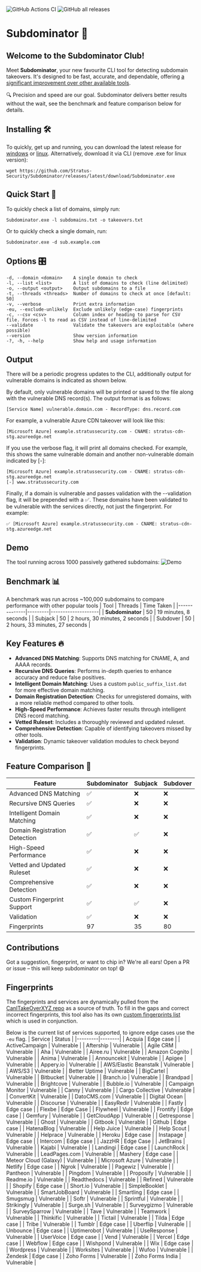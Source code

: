 ![GitHub Actions CI](https://github.com/Stratus-Security/Subdominator/workflows/CI/badge.svg)
![GitHub all releases](https://img.shields.io/github/downloads/Stratus-Security/Subdominator/total)

# Subdominator 🚀

## Welcome to the Subdominator Club!
Meet **Subdominator**, your new favourite CLI tool for detecting subdomain takeovers. It's designed to be fast, accurate, and dependable, offering [a significant improvement over other available tools](https://www.stratussecurity.com/post/the-ultimate-subdomain-takeover-tool).

🔍 Precision and speed are our goal. Subdominator delivers better results without the wait, see the benchmark and feature comparison below for details.

## Installing 🛠️
To quickly, get up and running, you can download the latest release for [windows](https://github.com/Stratus-Security/Subdominator/releases/latest/download/Subdominator.exe) or [linux](https://github.com/Stratus-Security/Subdominator/releases/latest/download/Subdominator).
Alternatively, download it via CLI (remove .exe for linux version):
```base
wget https://github.com/Stratus-Security/Subdominator/releases/latest/download/Subdominator.exe
```

## Quick Start 🚦
To quickly check a list of domains, simply run: 
```
Subdominator.exe -l subdomains.txt -o takeovers.txt
```
Or to quickly check a single domain, run:
```
Subdominator.exe -d sub.example.com
```

## Options 🎛️
```
-d, --domain <domain>    A single domain to check
-l, --list <list>        A list of domains to check (line delimited)
-o, --output <output>    Output subdomains to a file
-t, --threads <threads>  Number of domains to check at once [default: 50]
-v, --verbose            Print extra information
-eu, --exclude-unlikely  Exclude unlikely (edge-case) fingerprints
-c, --csv <csv>          Column index or heading to parse for CSV file. Forces -l to read as CSV instead of line-delimited
--validate               Validate the takeovers are exploitable (where possible)
--version                Show version information
-?, -h, --help           Show help and usage information
```

## Output
There will be a periodic progress updates to the CLI, additionally output for vulnerable domains is indicated as shown below.

By default, only vulnerable domains will be printed or saved to the file along with the vulnerable DNS record(s).
The output format is as follows:
```
[Service Name] vulnerable.domain.com - RecordType: dns.record.com
```

For example, a vulnerable Azure CDN takeover will look like this:
```
[Microsoft Azure] example.stratussecurity.com - CNAME: stratus-cdn-stg.azureedge.net
``` 

If you use the verbose flag, it will print all domains checked. 
For example, this shows the same vulnerable domain and another non-vulnerable domain indicated by [-]:
```
[Microsoft Azure] example.stratussecurity.com - CNAME: stratus-cdn-stg.azureedge.net
[-] www.stratussecurity.com
```

Finally, if a domain is vulnerable and passes validation with the --validation flag, it will be prepended with a ✅.
These domains have been validated to be vulnerable with the services directly, not just the fingerprint. For example:
```
✅ [Microsoft Azure] example.stratussecurity.com - CNAME: stratus-cdn-stg.azureedge.net
```

## Demo
The tool running across 1000 passively gathered subdomains:
![Demo](https://raw.githubusercontent.com/Stratus-Security/Subdominator/master/Demo.gif)

## Benchmark 📊
A benchmark was run across ~100,000 subdomains to compare performance with other popular tools
| Tool         | Threads | Time Taken         |
|--------------|---------|--------------------|
| **Subdominator** | 50      | 19 minutes, 8 seconds |
| Subjack      | 50      | 2 hours, 30 minutes, 2 seconds |
| Subdover     | 50      | 2 hours, 33 minutes, 27 seconds |

## Key Features 🔥
- **Advanced DNS Matching**: Supports DNS matching for CNAME, A, and AAAA records.
- **Recursive DNS Queries**: Performs in-depth queries to enhance accuracy and reduce false positives.
- **Intelligent Domain Matching**: Uses a custom `public_suffix_list.dat` for more effective domain matching.
- **Domain Registration Detection**: Checks for unregistered domains, with a more reliable method compared to other tools.
- **High-Speed Performance**: Achieves faster results through intelligent DNS record matching.
- **Vetted Ruleset**: Includes a thoroughly reviewed and updated ruleset.
- **Comprehensive Detection**: Capable of identifying takeovers missed by other tools.
- **Validation**: Dynamic takeover validation modules to check beyond fingerprints.

## Feature Comparison 🥊
| Feature                          | Subdominator | Subjack | Subdover |
|----------------------------------|--------------|---------|----------|
| Advanced DNS Matching            | ✅          | ❌      | ❌       |
| Recursive DNS Queries            | ✅          | ❌      | ❌       |
| Intelligent Domain Matching      | ✅          | ❌      | ❌       |
| Domain Registration Detection    | ✅          | ✅      | ❌       |
| High-Speed Performance           | ✅          | ❌      | ❌       |
| Vetted and Updated Ruleset       | ✅          | ❌      | ❌       |
| Comprehensive Detection          | ✅          | ❌      | ❌       |
| Custom Fingerprint Support       | ✅          | ✅      | ❌       |
| Validation                       | ✅          | ❌      | ❌       |
| Fingerprints                     | 97           | 35      | 80       |

## Contributions
Got a suggestion, fingerprint, or want to chip in? We're all ears! Open a PR or issue – this will keep subdominator on top! 😄

## Fingerprints 
The fingerprints and services are dynamically pulled from the [CanITakeOverXYZ repo](https://github.com/EdOverflow/can-i-take-over-xyz) as a source of truth. To fill in the gaps and correct incorrect fingerprints, this tool also has its own [custom fingerprints list](https://github.com/Stratus-Security/Subdominator/blob/master/Subdominator/custom_fingerprints.json) which is used in conjunction.

Below is the current list of services supported, to ignore edge cases use the `-eu` flag.
| Service | Status |
|---------|--------|
| Acquia | Edge case |
| ActiveCampaign | Vulnerable |
| Aftership | Vulnerable |
| Agile CRM | Vulnerable |
| Aha | Vulnerable |
| Airee.ru | Vulnerable |
| Amazon Cognito | Vulnerable |
| Anima | Vulnerable |
| Announcekit | Vulnerable |
| Apigee | Vulnerable |
| Appery.io | Vulnerable |
| AWS/Elastic Beanstalk | Vulnerable |
| AWS/S3 | Vulnerable |
| Better Uptime | Vulnerable |
| BigCartel | Vulnerable |
| Bitbucket | Vulnerable |
| Branch.io | Vulnerable |
| Brandpad | Vulnerable |
| Brightcove | Vulnerable |
| Bubble.io | Vulnerable |
| Campaign Monitor | Vulnerable |
| Canny | Vulnerable |
| Cargo Collective | Vulnerable |
| ConvertKit | Vulnerable |
| DatoCMS.com | Vulnerable |
| Digital Ocean | Vulnerable |
| Discourse | Vulnerable |
| EasyRedir | Vulnerable |
| Fastly | Edge case |
| Flexbe | Edge Case |
| Flywheel | Vulnerable |
| Frontify | Edge case |
| Gemfury | Vulnerable |
| GetCloudApp | Vulnerable |
| Getresponse | Vulnerable |
| Ghost | Vulnerable |
| Gitbook | Vulnerable |
| Github | Edge case |
| HatenaBlog | Vulnerable |
| Help Juice | Vulnerable |
| Help Scout | Vulnerable |
| Helprace | Vulnerable |
| Heroku | Edge case |
| Instapage | Edge case |
| Intercom | Edge case |
| JazzHR | Edge Case |
| JetBrains | Vulnerable |
| Kajabi | Vulnerable |
| Landingi | Edge case |
| LaunchRock | Vulnerable |
| LeadPages.com | Vulnerable |
| Mashery | Edge case |
| Meteor Cloud (Galaxy) | Vulnerable |
| Microsoft Azure | Vulnerable |
| Netlify | Edge case |
| Ngrok | Vulnerable |
| Pagewiz | Vulnerable |
| Pantheon | Vulnerable |
| Pingdom | Vulnerable |
| Proposify | Vulnerable |
| Readme.io | Vulnerable |
| Readthedocs | Vulnerable |
| Refined | Vulnerable |
| Shopify | Edge case |
| Short.io | Vulnerable |
| SimpleBooklet | Vulnerable |
| SmartJobBoard | Vulnerable |
| Smartling | Edge case |
| Smugsmug | Vulnerable |
| Softr | Vulnerable |
| Sprintful | Vulnerable |
| Strikingly | Vulnerable |
| Surge.sh | Vulnerable |
| Surveygizmo | Vulnerable |
| SurveySparrow | Vulnerable |
| Tave | Vulnerable |
| Teamwork | Vulnerable |
| Thinkific | Vulnerable |
| Tictail | Vulnerable |
| Tilda | Edge case |
| Tribe | Vulnerable |
| Tumblr | Edge case |
| Uberflip | Vulnerable |
| Unbounce | Edge case |
| Uptimerobot | Vulnerable |
| UseResponse | Vulnerable |
| UserVoice | Edge case |
| Vend | Vulnerable |
| Vercel | Edge case |
| Webflow | Edge case |
| Wishpond | Vulnerable |
| Wix | Edge case |
| Wordpress | Vulnerable |
| Worksites | Vulnerable |
| Wufoo | Vulnerable |
| Zendesk | Edge case |
| Zoho Forms | Vulnerable |
| Zoho Forms India | Vulnerable |